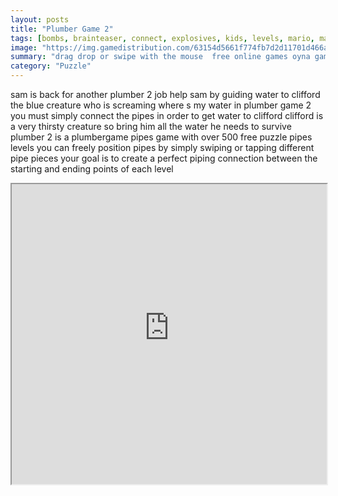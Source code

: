 ```yaml
---
layout: posts
title: "Plumber Game 2"
tags: [bombs, brainteaser, connect, explosives, kids, levels, mario, maze, monster, pipes, player, plumber, plumbers, water, many, free, online, games, oyna, game, free, games, play, play, games]
image: "https://img.gamedistribution.com/63154d5661f774fb7d2d11701d466aa2.jpg"
summary: "drag drop or swipe with the mouse  free online games oyna game free games play play games"
category: "Puzzle"
---
```


sam is back for another plumber 2 job help sam by guiding water to clifford the blue creature who is screaming where s my water in plumber game 2 you must simply connect the pipes in order to get water to clifford clifford is a very thirsty creature so bring him all the water he needs to survive plumber 2 is a plumbergame pipes game with over 500 free puzzle pipes levels you can freely position pipes by simply swiping or tapping different pipe pieces your goal is to create a perfect piping connection between the starting and ending points of each level

<iframe width="100%" height="480px;" src="https://flash.gamedistribution.com?game=63154d5661f774fb7d2d11701d466aa2"></iframe>
